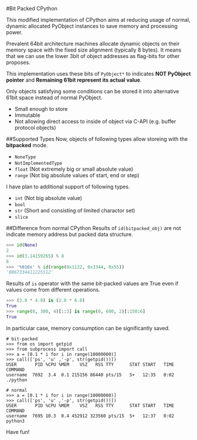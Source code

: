 #Bit Packed CPython

This modified implementation of CPython aims at reducing usage of normal, dynamic allocated PyObject instances to save memory and processing power.

Prevalent 64bit architecture machines allocate dynamic objects on their memory space with the fixed size alignment (typically 8 bytes).
It means that we can use the lower 3bit of object addresses as flag-bits for other proposes.

This implementation uses these bits of `PyObject*` to indicates **NOT PyObject pointer** and **Remaining 61bit represent its actual value**.

Only objects satisfying some conditions can be stored it into alternative 61bit space instead of normal PyObject.

* Small enough to store
* Immutable
* Not allowing direct access to inside of object via C-API (e.g. buffer protocol objects)

##Supported Types
Now, objects of following types allow storeing with the **bitpacked** mode.

* `NoneType`
* `NotImplementedType`
* `float` (Not extremely big or small absolute value)
* `range` (Not big absolute values of start, end or step)

I have plan to additional support of following types.

* `int` (Not big absolute value)
* `bool`
* `str` (Short and consisting of limited charactor set)
* `slice`

##Difference from normal CPython
Results of `id(bitpacked_obj)` are not indicate memory address but packed data structure.
```py
>>> id(None)
2
>>> id(3.14159265) % 8
6
>>> '%016x' % id(range(0x1122, 0x3344, 0x55))
'0067334411225512'
```

Results of `is` operator with the same bit-packed values are True even if values come from different operations.

```py
>>> (3.0 * 4.0) is (2.0 * 6.0)
True
>>> range(0, 300, 4)[::3] is range(0, 600, 2)[:150:6]
True
```

In particular case, memory consumption can be significantly saved.

```
# bit-packed
>>> from os import getpid
>>> from subprocess import call
>>> a = [0.1 * i for i in range(10000000)]
>>> call(['ps', 'u' ,'-p', str(getpid())])
USER       PID %CPU %MEM    VSZ   RSS TTY      STAT START   TIME COMMAND
username  7692  3.4  0.1 215156 86440 pts/15   S+   12:35   0:02 ./python

# normal
>>> a = [0.1 * i for i in range(10000000)]
>>> call(['ps', 'u' ,'-p', str(getpid())])
USER       PID %CPU %MEM    VSZ   RSS TTY      STAT START   TIME COMMAND
username  7695 10.3  0.4 452912 323560 pts/15  S+   12:37   0:02 python3
```

Have fun!
